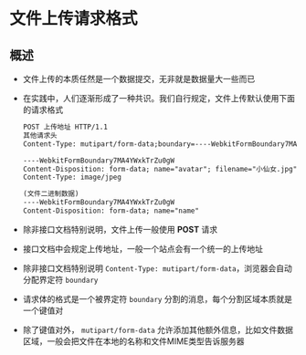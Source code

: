 # 文件上传请求格式

## 概述

+ 文件上传的本质任然是一个数据提交，无非就是数据量大一些而已
+ 在实践中，人们逐渐形成了一种共识。我们自行规定，文件上传默认使用下面的请求格式

  ```txt
  POST 上传地址 HTTP/1.1
  其他请求头
  Content-Type: mutipart/form-data;boundary=----WebkitFormBoundary7MA4YWxkTrZu0gW

  ----WebkitFormBoundary7MA4YWxkTrZu0gW
  Content-Disposition: form-data; name="avatar"; filename="小仙女.jpg"
  Content-Type: image/jpeg

  (文件二进制数据)
  ----WebkitFormBoundary7MA4YWxkTrZu0gW
  Content-Disposition: form-data; name="name"

  ```

+ 除非接口文档特别说明，文件上传一般使用 **POST** 请求
+ 接口文档中会规定上传地址，一般一个站点会有一个统一的上传地址
+ 除非接口文档特别说明 `Content-Type: mutipart/form-data`，浏览器会自动分配界定符 `boundary`
+ 请求体的格式是一个被界定符 `boundary` 分割的消息，每个分割区域本质就是一个键值对
+ 除了键值对外， `mutipart/form-data` 允许添加其他额外信息，比如文件数据区域，一般会把文件在本地的名称和文件MIME类型告诉服务器
